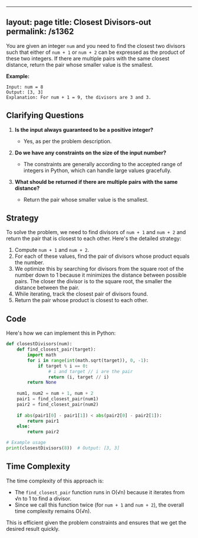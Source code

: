 
---
layout: page
title:  Closest Divisors-out
permalink: /s1362
---
You are given an integer `num` and you need to find the closest two divisors such that either of `num + 1` or `num + 2` can be expressed as the product of these two integers. If there are multiple pairs with the same closest distance, return the pair whose smaller value is the smallest.

**Example:**

```
Input: num = 8
Output: [3, 3]
Explanation: For num + 1 = 9, the divisors are 3 and 3.
```

## Clarifying Questions

1. **Is the input always guaranteed to be a positive integer?**
   - Yes, as per the problem description.

2. **Do we have any constraints on the size of the input number?**
   - The constraints are generally according to the accepted range of integers in Python, which can handle large values gracefully.

3. **What should be returned if there are multiple pairs with the same distance?**
   - Return the pair whose smaller value is the smallest.

## Strategy

To solve the problem, we need to find divisors of `num + 1` and `num + 2` and return the pair that is closest to each other. Here's the detailed strategy:
1. Compute `num + 1` and `num + 2`.
2. For each of these values, find the pair of divisors whose product equals the number.
3. We optimize this by searching for divisors from the square root of the number down to 1 because it minimizes the distance between possible pairs. The closer the divisor is to the square root, the smaller the distance between the pair.
4. While iterating, track the closest pair of divisors found.
5. Return the pair whose product is closest to each other.

## Code

Here's how we can implement this in Python:

```python
def closestDivisors(num):
    def find_closest_pair(target):
        import math
        for i in range(int(math.sqrt(target)), 0, -1):
            if target % i == 0:
                # i and target // i are the pair
                return (i, target // i)
        return None
    
    num1, num2 = num + 1, num + 2
    pair1 = find_closest_pair(num1)
    pair2 = find_closest_pair(num2)
    
    if abs(pair1[0] - pair1[1]) < abs(pair2[0] - pair2[1]):
        return pair1
    else:
        return pair2

# Example usage
print(closestDivisors(8))  # Output: [3, 3]
```

## Time Complexity

The time complexity of this approach is:
- The `find_closest_pair` function runs in O(√n) because it iterates from √n to 1 to find a divisor.
- Since we call this function twice (for `num + 1` and `num + 2`), the overall time complexity remains O(√n).

This is efficient given the problem constraints and ensures that we get the desired result quickly.